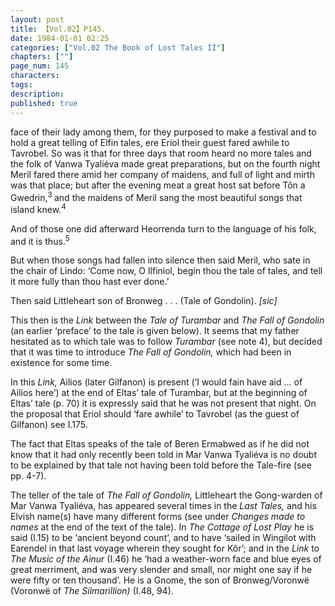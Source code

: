 ```yaml
---
layout: post
title: 【Vol.02】P145.
date: 1984-01-01 02:25
categories: ["Vol.02 The Book of Lost Tales II"]
chapters: [""]
page_num: 145
characters: 
tags: 
description: 
published: true
---
```


<p style="text-indent: 0;">
face of their lady among them, for they purposed to make a festival and to hold a great telling of Elfin tales, ere Eriol their guest fared awhile to Tavrobel. So was it that for three days that room heard no more tales and the folk of Vanwa Tyaliéva made great preparations, but on the fourth night Meril fared there amid her company of maidens, and full of light and mirth was that place; but after the evening meat a great host sat before Tôn a Gwedrin,<SUP>3 </SUP>and the maidens of Meril sang the most beautiful songs that island knew.<SUP>4</SUP>
</p>

And of those one did afterward Heorrenda turn to the language of his folk, and it is thus.<SUP>5</SUP>

But when those songs had fallen into silence then said Meril, who sate in the chair of Lindo: ‘Come now, O Ilfiniol, begin thou the tale of tales, and tell it more fully than thou hast ever done.’

Then said Littleheart son of Bronweg . . . (Tale of Gondolin). <I>[sic]</I>

This then is the <I>Link </I>between the <I>Tale of Turambar </I>and <I>The Fall of Gondolin </I>(an earlier ‘preface’ to the tale is given below). It seems that my father hesitated as to which tale was to follow <I>Turambar </I>(see note 4), but decided that it was time to introduce <I>The Fall of Gondolin, </I>which had been in existence for some time.

In this <I>Link, </I>Ailios (later Gilfanon) is present (‘I would fain have aid ... of Ailios here’) at the end of Eltas’ tale of Turambar, but at the beginning of Eltas’ tale (p. 70) it is expressly said that he was not present that night. On the proposal that Eriol should ‘fare awhile’ to Tavrobel (as the guest of Gilfanon) see I.175.

The fact that Eltas speaks of the tale of Beren Ermabwed as if he did not know that it had only recently been told in Mar Vanwa Tyaliéva is no doubt to be explained by that tale not having been told before the Tale-fire (see pp. 4-7).

The teller of the tale of <I>The Fall of Gondolin, </I>Littleheart the Gong-warden of Mar Vanwa Tyaliéva, has appeared several times in the <I>Last Tales, </I>and his Elvish name(s) have many different forms (see under <I>Changes made to names </I>at the end of the text of the tale). In <I>The Cottage of Lost Play </I>he is said (I.15) to be ‘ancient beyond count’, and to have ‘sailed in Wingilot with Earendel in that last voyage wherein they sought for Kôr’; and in the <I>Link </I>to <I>The Music of the Ainur </I>(I.46) he ‘had a weather-worn face and blue eyes of great merriment, and was very slender and small, nor might one say if he were fifty or ten thousand’. He is a Gnome, the son of Bronweg/Voronwë (Voronwë of <I>The Silmarillion) </I>(I.48, 94).

